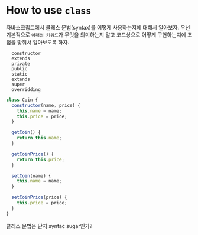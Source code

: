 # How to use `class`

자바스크립트에서 클래스 문법(syntax)를 어떻게 사용하는지에 대해서 알아보자. 우선 기본적으로 `아래의 키워드`가 무엇을 의미하는지 알고 코드상으로 어떻게 구현하는지에 초점을 맞춰서 알아보도록 하자.

```
  constructor
  extends
  private
  public
  static
  extends
  super
  overridding
```

```javascript
class Coin {
  constructor(name, price) {
    this.name = name;
    this.price = price;
  }

  getCoin() {
    return this.name;
  }

  getCoinPrice() {
    return this.price;
  }

  setCoin(name) {
    this.name = name;
  }

  setCoinPrice(price) {
    this.price = price;
  }
}
```

클래스 문법은 단지 syntac sugar인가?
